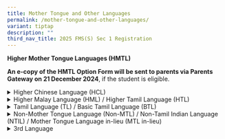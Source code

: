 ```yaml
---
title: Mother Tongue and Other Languages
permalink: /mother-tongue-and-other-languages/
variant: tiptap
description: ""
third_nav_title: 2025 FMS(S) Sec 1 Registration
---
```

<p><strong>Higher Mother Tongue Languages (HMTL)&nbsp;</strong>
</p>
<p><strong>An e-copy of the HMTL Option Form will be sent to parents via Parents Gateway on 21 December 2024</strong>,
if the student is eligible.</p>
<div data-type="detailGroup" class="isomer-accordion isomer-accordion-white">
<details class="isomer-details">
<summary>Higher Chinese Language (HCL)</summary>
<div data-type="detailsContent" class="isomer-details-content">
<p>Students taking HCL will attend lessons in Fairfield Methodist School
(Secondary) during curriculum time. The school has the flexibility to allow
students who do not meet the criteria to take up HCL at the end of Secondary
1. Students will be assessed based on their end-of-year overall Mother
Tongue Language result, performance for other subjects as well as the recommendation
by the Mother Tongue Language teacher.</p>
</div>
</details>
<details class="isomer-details">
<summary>Higher Malay Language (HML) / Higher Tamil Language (HTL)</summary>
<div data-type="detailsContent" class="isomer-details-content">
<p>Students taking HML or HTL will attend lessons at a designated centre
outside of curriculum time. Students can submit their HML or HTL Option
Form to the General Office when they report to Fairfield Methodist School
(Secondary).</p>
</div>
</details>
<details class="isomer-details">
<summary>Tamil Language (TL) / Basic Tamil Language (BTL)</summary>
<div data-type="detailsContent" class="isomer-details-content">
<p>Students taking TL and BTL will attend lessons at Queenstown Secondary
School, outside of curriculum time. Students taking HTL will attend lessons
at Umar Pulavar Tamil Language Center, outside of curriculum time. Registration
will be open during the first week of January 2024. More information will
be provided at a later date.</p>
</div>
</details>
<details class="isomer-details">
<summary>Non-Mother Tongue Language (Non-MTL) / Non-Tamil Indian Language (NTIL)
/ Mother Tongue Language in-lieu (MTL in-lieu)</summary>
<div data-type="detailsContent" class="isomer-details-content">
<p>Students taking Non-MTL / NTIL / MTL in-lieu will attend lessons at a
designated centre outside of curriculum time. Students will need to register
for their own private study or respective language centre.
<br>
</p>
<p>For MTL in-lieu, applications to study in MOELC (Bishan / Newton) will
need to be via FMS(S) during the first week of January 2024. Students will
be informed through the school to sit for a readiness test. Admission to
MOELC is subject to students passing the test. Students who have not been
notified to sit for the readiness test or did not pass the test are required
to continue with their private study arrangements.</p>
</div>
</details>
<details class="isomer-details">
<summary>3rd Language</summary>
<div data-type="detailsContent" class="isomer-details-content">
<p></p>
</div>
</details>
</div>
<p></p>